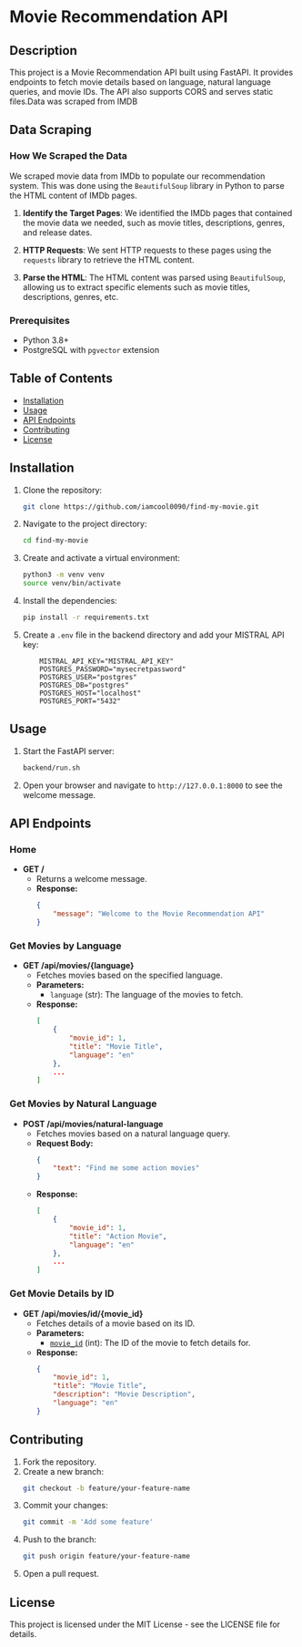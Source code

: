 # Movie Recommendation API

## Description
This project is a Movie Recommendation API built using FastAPI. It provides endpoints to fetch movie details based on language, natural language queries, and movie IDs. The API also supports CORS and serves static files.Data was scraped from IMDB

## Data Scraping

### How We Scraped the Data
We scraped movie data from IMDb to populate our recommendation system. This was done using the `BeautifulSoup` library in Python to parse the HTML content of IMDb pages.

1. **Identify the Target Pages**: We identified the IMDb pages that contained the movie data we needed, such as movie titles, descriptions, genres, and release dates.

2. **HTTP Requests**: We sent HTTP requests to these pages using the `requests` library to retrieve the HTML content.

3. **Parse the HTML**: The HTML content was parsed using `BeautifulSoup`, allowing us to extract specific elements such as movie titles, descriptions, genres, etc.


### Prerequisites
- Python 3.8+
- PostgreSQL with `pgvector` extension

## Table of Contents
- [Installation](#installation)
- [Usage](#usage)
- [API Endpoints](#api-endpoints)
- [Contributing](#contributing)
- [License](#license)

## Installation
1. Clone the repository:
    ```sh
    git clone https://github.com/iamcool0090/find-my-movie.git
    ```
2. Navigate to the project directory:
    ```sh
    cd find-my-movie
    ```
3. Create and activate a virtual environment:
    ```sh
    python3 -m venv venv
    source venv/bin/activate
    ```
4. Install the dependencies:
    ```sh
    pip install -r requirements.txt
    ```
5. Create a `.env` file in the backend directory and add your MISTRAL API key:
    ```env
        MISTRAL_API_KEY="MISTRAL_API_KEY"
        POSTGRES_PASSWORD="mysecretpassword"
        POSTGRES_USER="postgres"
        POSTGRES_DB="postgres"
        POSTGRES_HOST="localhost"
        POSTGRES_PORT="5432"
    ```

## Usage
1. Start the FastAPI server:
    ```sh
    backend/run.sh
    ```
2. Open your browser and navigate to `http://127.0.0.1:8000` to see the welcome message.

## API Endpoints

### Home
- **GET /** 
    - Returns a welcome message.
    - **Response:**
        ```json
        {
            "message": "Welcome to the Movie Recommendation API"
        }
        ```

### Get Movies by Language
- **GET /api/movies/{language}**
    - Fetches movies based on the specified language.
    - **Parameters:**
        - `language` (str): The language of the movies to fetch.
    - **Response:**
        ```json
        [
            {
                "movie_id": 1,
                "title": "Movie Title",
                "language": "en"
            },
            ...
        ]
        ```

### Get Movies by Natural Language
- **POST /api/movies/natural-language**
    - Fetches movies based on a natural language query.
    - **Request Body:**
        ```json
        {
            "text": "Find me some action movies"
        }
        ```
    - **Response:**
        ```json
        [
            {
                "movie_id": 1,
                "title": "Action Movie",
                "language": "en"
            },
            ...
        ]
        ```

### Get Movie Details by ID
- **GET /api/movies/id/{movie_id}**
    - Fetches details of a movie based on its ID.
    - **Parameters:**
        - [`movie_id`](command:_github.copilot.openSymbolFromReferences?%5B%22movie_id%22%2C%5B%7B%22uri%22%3A%7B%22%24mid%22%3A1%2C%22fsPath%22%3A%22%2Fhome%2Frazor%2Fproject%2Ffind-my-movie-improved%2Fbackend%2Fbackend%2Fapi%2Fapi.py%22%2C%22external%22%3A%22file%3A%2F%2F%2Fhome%2Frazor%2Fproject%2Ffind-my-movie-improved%2Fbackend%2Fbackend%2Fapi%2Fapi.py%22%2C%22path%22%3A%22%2Fhome%2Frazor%2Fproject%2Ffind-my-movie-improved%2Fbackend%2Fbackend%2Fapi%2Fapi.py%22%2C%22scheme%22%3A%22file%22%7D%2C%22pos%22%3A%7B%22line%22%3A69%2C%22character%22%3A22%7D%7D%2C%7B%22uri%22%3A%7B%22%24mid%22%3A1%2C%22fsPath%22%3A%22%2Fhome%2Frazor%2Fproject%2Ffind-my-movie-improved%2Fbackend%2Fbackend%2Fapi%2Fapi.py%22%2C%22external%22%3A%22file%3A%2F%2F%2Fhome%2Frazor%2Fproject%2Ffind-my-movie-improved%2Fbackend%2Fbackend%2Fapi%2Fapi.py%22%2C%22path%22%3A%22%2Fhome%2Frazor%2Fproject%2Ffind-my-movie-improved%2Fbackend%2Fbackend%2Fapi%2Fapi.py%22%2C%22scheme%22%3A%22file%22%7D%2C%22pos%22%3A%7B%22line%22%3A69%2C%22character%22%3A22%7D%7D%5D%5D "Go to definition") (int): The ID of the movie to fetch details for.
    - **Response:**
        ```json
        {
            "movie_id": 1,
            "title": "Movie Title",
            "description": "Movie Description",
            "language": "en"
        }
        ```

## Contributing
1. Fork the repository.
2. Create a new branch:
    ```sh
    git checkout -b feature/your-feature-name
    ```
3. Commit your changes:
    ```sh
    git commit -m 'Add some feature'
    ```
4. Push to the branch:
    ```sh
    git push origin feature/your-feature-name
    ```
5. Open a pull request.

## License
This project is licensed under the MIT License - see the LICENSE file for details.